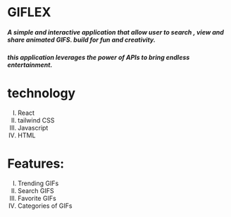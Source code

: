 <h1>GIFLEX</h1>

<h5>A simple and interactive application that allow user to search , view and share animated GIFS. build for fun and creativity. </h5>
<h5>this application leverages the power of APIs to bring endless entertainment.</h5>

<h1>technology</h1>
<ol type="I">
  <li>React</li>
  <li>tailwind CSS</li>
  <li>Javascript</li>
  <li>HTML</li>
</ol>

<h1>Features:</h1>
<ol type="I">
<li>Trending GIFs</li>
<li>Search GIFS</li>
<li>Favorite GIFs</li>
<li>Categories of GIFs</li>
</ol>
